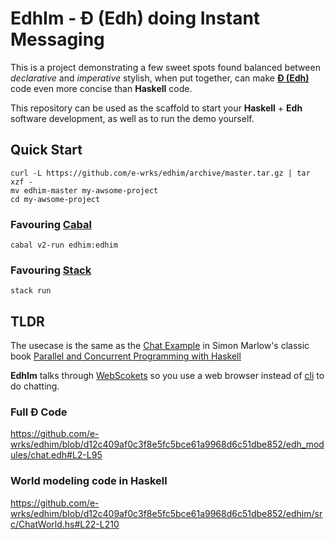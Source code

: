 # EdhIm - Đ (Edh) doing Instant Messaging

This is a project demonstrating a few sweet spots found balanced between
_declarative_ and _imperative_ stylish, when put together, can make
[**Đ (Edh)**](https://github.com/e-wrks/edh)
code even more concise than **Haskell** code.

This repository can be used as the scaffold to start your **Haskell** +
**Edh** software development, as well as to run the demo yourself.

## Quick Start

```shell
curl -L https://github.com/e-wrks/edhim/archive/master.tar.gz | tar xzf -
mv edhim-master my-awsome-project
cd my-awsome-project
```

### Favouring [Cabal](https://www.haskell.org/cabal)

```shell
cabal v2-run edhim:edhim
```

### Favouring [Stack](https://haskellstack.org)

```shell
stack run
```

## TLDR

The usecase is the same as the
[Chat Example](https://github.com/simonmar/par-tutorial/blob/master/code/chat/Main.hs)
in Simon Marlow's classic book
[Parallel and Concurrent Programming with Haskell](https://simonmar.github.io/pages/pcph.html)

**EdhIm** talks through
[WebScokets](https://developer.mozilla.org/en-US/docs/Web/API/WebSockets_API)
so you use a web browser instead of
[cli](https://en.wikipedia.org/wiki/Command-line_interface)
to do chatting.

### Full Đ Code

https://github.com/e-wrks/edhim/blob/d12c409af0c3f8e5fc5bce61a9968d6c51dbe852/edh_modules/chat.edh#L2-L95

### World modeling code in Haskell

https://github.com/e-wrks/edhim/blob/d12c409af0c3f8e5fc5bce61a9968d6c51dbe852/edhim/src/ChatWorld.hs#L22-L210
